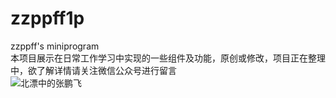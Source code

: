 # zzppff1p
zzppff's miniprogram<br>
本项目展示在日常工作学习中实现的一些组件及功能，原创或修改，项目正在整理中，欲了解详情请关注微信公众号进行留言<br>
![北漂中的张鹏飞](https://hu.ruitulangdu.cn/zpf.jpg)
